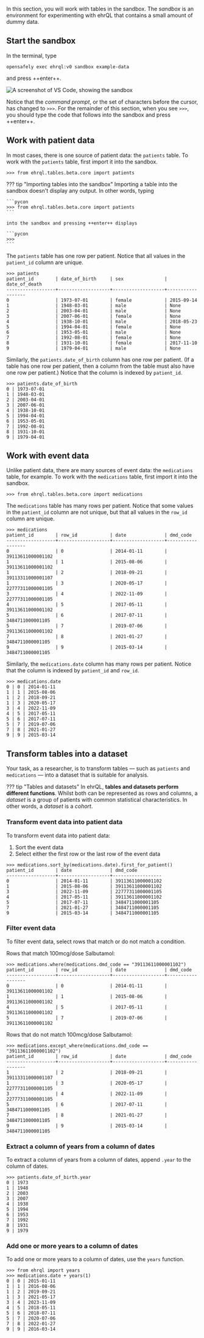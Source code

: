 In this section, you will work with tables in the sandbox.
The *sandbox* is an environment for experimenting with ehrQL
that contains a small amount of dummy data.

## Start the sandbox

In the terminal, type

```
opensafely exec ehrql:v0 sandbox example-data
```

and press ++enter++.

![A screenshot of VS Code, showing the sandbox](the_sandbox.png)

Notice that the *command prompt*,
or the set of characters before the cursor,
has changed to `>>>`.
For the remainder of this section,
when you see `>>>`,
you should type the code that follows into the sandbox and press ++enter++.

## Work with patient data

In most cases, there is one source of patient data: the `patients` table.
To work with the `patients` table,
first import it into the sandbox.

```pycon
>>> from ehrql.tables.beta.core import patients
```

??? tip "Importing tables into the sandbox"
    Importing a table into the sandbox doesn't display any output.
    In other words, typing

    ```pycon
    >>> from ehrql.tables.beta.core import patients
    ```

    into the sandbox and pressing ++enter++ displays

    ```pycon
    >>>
    ```

The `patients` table has one row per patient.
Notice that all values in the `patient_id` column are unique.

```pycon
>>> patients
patient_id        | date_of_birth     | sex               | date_of_death
------------------+-------------------+-------------------+------------------
0                 | 1973-07-01        | female            | 2015-09-14
1                 | 1948-03-01        | male              | None
2                 | 2003-04-01        | male              | None
3                 | 2007-06-01        | female            | None
4                 | 1938-10-01        | male              | 2018-05-23
5                 | 1994-04-01        | female            | None
6                 | 1953-05-01        | male              | None
7                 | 1992-08-01        | female            | None
8                 | 1931-10-01        | female            | 2017-11-10
9                 | 1979-04-01        | male              | None
```

Similarly, the `patients.date_of_birth` column has one row per patient.
(If a table has one row per patient, then a column from the table must also have one row per patient.)
Notice that the column is indexed by `patient_id`.

```pycon
>>> patients.date_of_birth
0 | 1973-07-01
1 | 1948-03-01
2 | 2003-04-01
3 | 2007-06-01
4 | 1938-10-01
5 | 1994-04-01
6 | 1953-05-01
7 | 1992-08-01
8 | 1931-10-01
9 | 1979-04-01
```

## Work with event data

Unlike patient data, there are many sources of event data:
the `medications` table, for example.
To work with the `medications` table,
first import it into the sandbox.

```pycon
>>> from ehrql.tables.beta.core import medications
```

The `medications` table has many rows per patient.
Notice that some values in the `patient_id` column are not unique,
but that all values in the `row_id` column are unique.

```pycon
>>> medications
patient_id        | row_id            | date              | dmd_code
------------------+-------------------+-------------------+------------------
0                 | 0                 | 2014-01-11        | 39113611000001102
1                 | 1                 | 2015-08-06        | 39113611000001102
1                 | 2                 | 2018-09-21        | 39113311000001107
1                 | 3                 | 2020-05-17        | 22777311000001105
3                 | 4                 | 2022-11-09        | 22777311000001105
4                 | 5                 | 2017-05-11        | 39113611000001102
5                 | 6                 | 2017-07-11        | 3484711000001105
5                 | 7                 | 2019-07-06        | 39113611000001102
7                 | 8                 | 2021-01-27        | 3484711000001105
9                 | 9                 | 2015-03-14        | 3484711000001105
```

Similarly, the `medications.date` column has many rows per patient.
Notice that the column is indexed by `patient_id` and `row_id`.

```pycon
>>> medications.date
0 | 0 | 2014-01-11
1 | 1 | 2015-08-06
1 | 2 | 2018-09-21
1 | 3 | 2020-05-17
3 | 4 | 2022-11-09
4 | 5 | 2017-05-11
5 | 6 | 2017-07-11
5 | 7 | 2019-07-06
7 | 8 | 2021-01-27
9 | 9 | 2015-03-14
```

## Transform tables into a dataset

Your task, as a researcher, is to transform tables
— such as `patients` and `medications` —
into a dataset that is suitable for analysis.

??? tip "Tables and datasets"
    In ehrQL, **tables and datasets perform different functions**.
    Whilst both can be represented as rows and columns,
    a *dataset* is a group of patients with common statistical characteristics.
    In other words, a *dataset* is a *cohort*.

### Transform event data into patient data

To transform event data into patient data:

1. Sort the event data
2. Select either the first row or the last row of the event data

```pycon
>>> medications.sort_by(medications.date).first_for_patient()
patient_id        | date              | dmd_code
------------------+-------------------+------------------
0                 | 2014-01-11        | 39113611000001102
1                 | 2015-08-06        | 39113611000001102
3                 | 2022-11-09        | 22777311000001105
4                 | 2017-05-11        | 39113611000001102
5                 | 2017-07-11        | 3484711000001105
7                 | 2021-01-27        | 3484711000001105
9                 | 2015-03-14        | 3484711000001105
```

### Filter event data

To filter event data,
select rows that match or do not match a condition.

Rows that match 100mcg/dose Salbutamol:

```pycon
>>> medications.where(medications.dmd_code == "39113611000001102")
patient_id        | row_id            | date              | dmd_code
------------------+-------------------+-------------------+------------------
0                 | 0                 | 2014-01-11        | 39113611000001102
1                 | 1                 | 2015-08-06        | 39113611000001102
4                 | 5                 | 2017-05-11        | 39113611000001102
5                 | 7                 | 2019-07-06        | 39113611000001102
```

Rows that do not match 100mcg/dose Salbutamol:

```pycon
>>> medications.except_where(medications.dmd_code == "39113611000001102")
patient_id        | row_id            | date              | dmd_code
------------------+-------------------+-------------------+------------------
1                 | 2                 | 2018-09-21        | 39113311000001107
1                 | 3                 | 2020-05-17        | 22777311000001105
3                 | 4                 | 2022-11-09        | 22777311000001105
5                 | 6                 | 2017-07-11        | 3484711000001105
7                 | 8                 | 2021-01-27        | 3484711000001105
9                 | 9                 | 2015-03-14        | 3484711000001105
```

### Extract a column of years from a column of dates

To extract a column of years from a column of dates,
append `.year` to the column of dates.

```pycon
>>> patients.date_of_birth.year
0 | 1973
1 | 1948
2 | 2003
3 | 2007
4 | 1938
5 | 1994
6 | 1953
7 | 1992
8 | 1931
9 | 1979
```

### Add one or more years to a column of dates

To add one or more years to a column of dates,
use the `years` function.

```pycon
>>> from ehrql import years
>>> medications.date + years(1)
0 | 0 | 2015-01-11
1 | 1 | 2016-08-06
1 | 2 | 2019-09-21
1 | 3 | 2021-05-17
3 | 4 | 2023-11-09
4 | 5 | 2018-05-11
5 | 6 | 2018-07-11
5 | 7 | 2020-07-06
7 | 8 | 2022-01-27
9 | 9 | 2016-03-14
```
